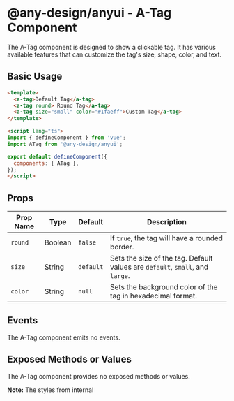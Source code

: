 # @any-design/anyui - A-Tag Component

The A-Tag component is designed to show a clickable tag. It has various available features that can customize the tag's size, shape, color, and text.

## Basic Usage

```html
<template>
  <a-tag>Default Tag</a-tag>
  <a-tag round> Round Tag</a-tag>
  <a-tag size="small" color="#1faeff">Custom Tag</a-tag>
</template>

<script lang="ts">
import { defineComponent } from 'vue';
import ATag from '@any-design/anyui';

export default defineComponent({
  components: { ATag },
});
</script>
```

## Props

| Prop Name | Type | Default | Description |
| --------- | ---- | ------- | ----------- |
| `round` | Boolean | `false` | If `true`, the tag will have a rounded border. |
| `size` | String | `default` | Sets the size of the tag. Default values are `default`, `small`, and `large`. |
| `color` | String | `null` | Sets the background color of the tag in hexadecimal format. |

## Events

The A-Tag component emits no events.

## Exposed Methods or Values

The A-Tag component provides no exposed methods or values.  

**Note:** The styles from internal <style> tags have not been explained here, they are not part of the component's API.